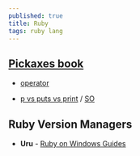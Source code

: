 ```yaml
---
published: true
title: Ruby
tags: ruby lang
---
```



## [Pickaxes book](http://phrogz.net/ProgrammingRuby/language.html)
- [operator](http://phrogz.net/ProgrammingRuby/language.html#operatorexpressions)

- [p vs puts vs print](https://www.garethrees.co.uk/2013/05/04/p-vs-puts-vs-print-in-ruby/) / [SO](https://stackoverflow.com/questions/1255324/p-vs-puts-in-ruby)

## Ruby Version Managers
 - **Uru** - [Ruby on Windows Guides](https://rubyonwindowsguides.github.io/book/ch02-03.html)